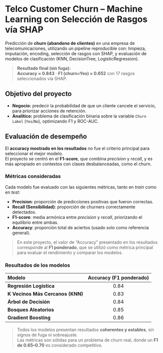 # Telco Customer Churn – Machine Learning con Selección de Rasgos vía SHAP

Predicción de **churn (abandono de clientes)** en una empresa de telecomunicaciones, utilizando un pipeline reproducible con: limpieza, imputación, encoding, selección de rasgos con SHAP, y evaluación de modelos de clasificación (KNN, DecisionTree, LogisticRegression).

> **Resultado final (sin fuga):**  
> **Accuracy ≈ 0.843** · **F1 (churn=Yes) ≈ 0.652** con 17 rasgos seleccionados vía SHAP.

## Objetivo del proyecto

- **Negocio:** predecir la probabilidad de que un cliente cancele el servicio, para priorizar acciones de retención.  
- **Analítico:** problema de clasificación binaria sobre la variable `Churn Label` (`Yes`/`No`), optimizando F1 y ROC-AUC.

## Evaluación de desempeño

El **accuracy mostrado en los resultados** no fue el criterio principal para seleccionar el mejor modelo.  
El proyecto se centró en el **F1-score**, que combina *precision* y *recall*, y es más apropiado en contextos con clases desbalanceadas, como el churn.

### Métricas consideradas

Cada modelo fue evaluado con las siguientes métricas, tanto en *train* como en *test*:

- **Precision**: proporción de predicciones positivas que fueron correctas.  
- **Recall (Sensibilidad)**: proporción de churners correctamente detectados.  
- **F1-score**: media armónica entre *precision* y *recall*, priorizando el equilibrio entre ambas.  
- **Accuracy**: proporción total de aciertos (usado solo como referencia general).

> En este proyecto, el valor de “Accuracy” presentado en los resultados corresponde al **F1 ponderado**, que se utilizó como métrica principal para evaluar el rendimiento y comparar los modelos.

### Resultados de los modelos

| Modelo | Accuracy (F1 ponderado) | 
|:--------|:-----------------------:|
| **Regresión Logística** | 0.84 |
| **K Vecinos Más Cercanos (KNN)** | 0.83 |
| **Árbol de Decisión** | 0.84 |
| **Bosques Aleatorios** | 0.85 |
| **Gradient Boosting** | 0.86 |

> Todos los modelos presentan resultados **coherentes y estables**, sin signos de fuga ni sobreajuste.  
> Las métricas son sólidas para un problema de churn real, donde un **F1 de 0.65–0.70** es considerado competitivo.
